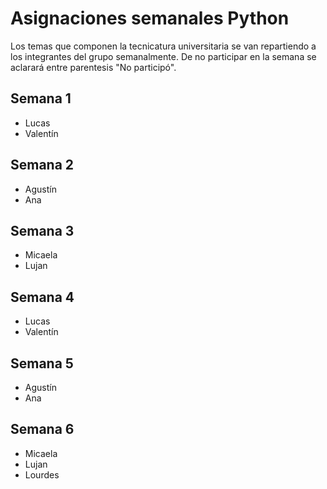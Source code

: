 # Asignaciones semanales Python
Los temas que componen la tecnicatura universitaria se van repartiendo a los integrantes del grupo semanalmente. De no participar en la semana se aclarará entre parentesis "No participó".

## Semana 1
* Lucas
* Valentín

## Semana 2
* Agustín
* Ana

## Semana 3
* Micaela
* Lujan

## Semana 4
* Lucas
* Valentín

## Semana 5
* Agustín
* Ana

## Semana 6
* Micaela
* Lujan
* Lourdes
